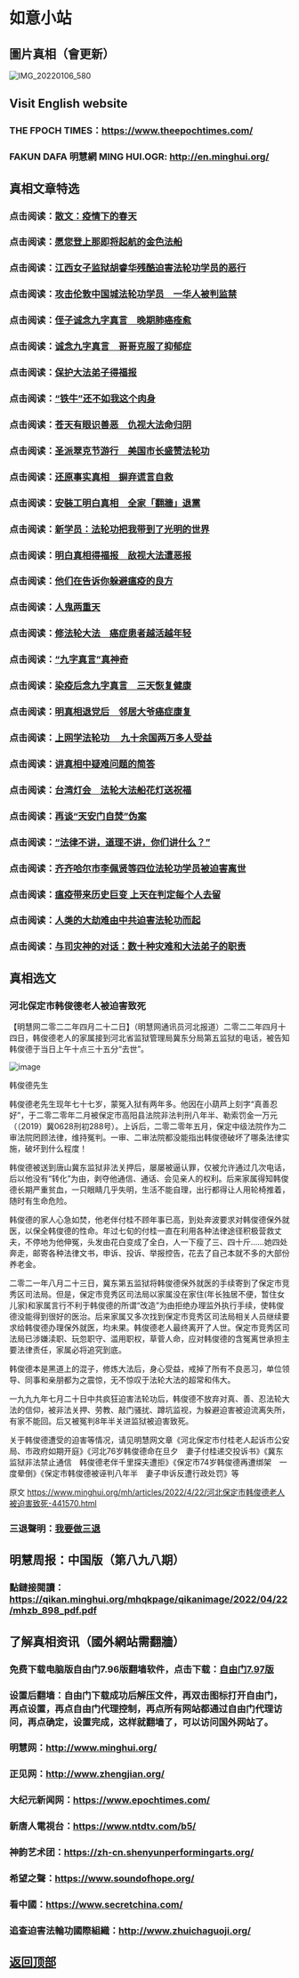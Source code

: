 # 如意小站

## 圖片真相（會更新）

![IMG_20220106_580](https://user-images.githubusercontent.com/79625284/164677066-4242ef61-1eb4-494f-ae7e-4b4051b05016.jpg)

## Visit English website

### THE FPOCH TIMES：https://www.theepochtimes.com/

### FAKUN DAFA 明慧網 MING HUI.OGR: http://en.minghui.org/

## 真相文章特选

### 点击阅读：[散文：疫情下的春天](https://github.com/pinhe91/yqxdct/tree/main)

### 点击阅读：[愿您登上那即将起航的金色法船](https://github.com/pinhe91/ynndsfc/tree/main)

### 点击阅读：[江西女子监狱胡睿华残酷迫害法轮功学员的恶行](https://github.com/pinhe91/qcphflgex/tree/main)

### 点击阅读：[攻击伦敦中国城法轮功学员　一华人被判监禁](https://github.com/pinhe91/erzb/tree/main)

### 点击阅读：[侄子诚念九字真言　晚期肺癌痊愈](https://github.com/pinhe91/xdfyf/tree/main)

### 点击阅读：[诚念九字真言　哥哥克服了抑郁症](https://github.com/pinhe91/jzzyh/tree/main)

### 点击阅读：[保护大法弟子得福报](https://github.com/pinhe91/zxdzs/tree/main)

### 点击阅读：[“铁牛”还不如我这个肉身](https://github.com/pinhe91/hsfbm/tree/main)

### 点击阅读：[苍天有眼识善恶　仇视大法命归阴](https://github.com/pinhe91/chdfzeb/tree/main)

### 点击阅读：[圣派翠克节游行　美国市长盛赞法轮功](https://github.com/pinhe91/gwzcflg/tree/main)

### 点击阅读：[还原事实真相　摒弃谎言自救](https://github.com/pinhe91/phflgyz/tree/main)

### 点击阅读：[安裝工明白真相　全家「翻牆」退黨](https://github.com/pinhe91/stbpay/tree/main)

### 点击阅读：[新学员：法轮功把我带到了光明的世界](https://github.com/pinhe91/flggwgm/tree/main)

### 点击阅读：[明白真相得福报　敌视大法遭恶报](https://github.com/pinhe91/mzxdjd/tree/main)

### 点击阅读：[他们在告诉你躲避瘟疫的良方](https://github.com/pinhe91/bwylf/tree/main)

### 点击阅读：[人鬼两重天](https://github.com/pinhe91/xdfcs/tree/main)

### 点击阅读：[修法轮大法　癌症患者越活越年轻](https://github.com/pinhe91/xdfh/tree/main)

### 点击阅读：[“九字真言”真神奇](https://github.com/pinhe91/njzzyh/tree/main)

### 点击阅读：[染疫后念九字真言　三天恢复健康](https://github.com/pinhe91/rynjzzyh/tree/main)

### 点击阅读：[明真相退党后　邻居大爷癌症康复](https://github.com/pinhe91/stbpa/tree/main)

### 点击阅读：[上网学法轮功 　九十余国两万多人受益](https://github.com/pinhe91/jcxw5/tree/main)

### 点击阅读：[讲真相中疑难问题的简答](https://github.com/pinhe91/jcxw3/tree/main)

### 点击阅读：[台湾灯会　法轮大法船花灯送祝福](https://github.com/pinhe91/dfhcjsr/tree/main) 

### 点击阅读：[再谈“天安门自焚”伪案](https://github.com/pinhe91/whjm/tree/main)

### 点击阅读：[“法律不讲，道理不讲，你们讲什么？”](https://github.com/pinhe91/jlxe/tree/main)

### 点击阅读：[齐齐哈尔市李佩贤等四位法轮功学员被迫害离世](https://github.com/pinhe91/tzpaflg/tree/main)

### 点击阅读：[瘟疫带来历史巨变 上天在判定每个人去留](https://github.com/pinhe91/jcxw2/blob/main/README.md)

### 点击阅读：[人类的大劫难由中共迫害法轮功而起](https://github.com/pinhe91/jcxw4/tree/main) 

### 点击阅读：[与司灾神的对话：数十种灾难和大法弟子的职责](https://github.com/pinhe91/jcxw1/tree/main) 

## 真相选文

### 河北保定市韩俊德老人被迫害致死

【明慧网二零二二年四月二十二日】（明慧网通讯员河北报道）二零二二年四月十四日，韩俊德老人的家属接到河北省监狱管理局冀东分局第五监狱的电话，被告知韩俊德于当日上午十点三十五分“去世”。

![image](https://user-images.githubusercontent.com/79625284/164676704-8a379aa3-634f-4b10-a53a-af4aa324d42c.png)

韩俊德先生

韩俊德老先生现年七十七岁，蒙冤入狱有两年多。他因在小葫芦上刻字“真善忍好”，于二零二零年二月被保定市高阳县法院非法判刑八年半、勒索罚金一万元（（2019）冀0628刑初288号）。上诉后，二零二零年五月，保定中级法院作为二审法院罔顾法律，维持冤判。一审、二审法院都没能指出韩俊德破坏了哪条法律实施，破坏到什么程度！

韩俊德被送到唐山冀东监狱非法关押后，屡屡被逼认罪，仅被允许通过几次电话，后以他没有“转化”为由，剥夺他通信、通话、会见亲人的权利。后来家属得知韩俊德长期严重贫血，一只眼睛几乎失明，生活不能自理，出行都得让人用轮椅推着，随时有生命危险。

韩俊德的家人心急如焚，他老伴付桂不顾年事已高，到处奔波要求对韩俊德保外就医，以保全韩俊德的性命。年过七旬的付桂一直在利用各种法律途径积极营救丈夫，不停地为他伸冤，头发由花白变成了全白，人一下瘦了三、四十斤……她四处奔走，邮寄各种法律文书，申诉、投诉、举报控告，花去了自己本就不多的大部份养老金。

二零二一年八月二十三日，冀东第五监狱将韩俊德保外就医的手续寄到了保定市竞秀区司法局。但是，保定市竞秀区司法局以家属没在家住(年长独居不便，暂住女儿家)和家属言行不利于韩俊德的所谓“改造”为由拒绝办理监外执行手续，使韩俊德没能得到很好的医治。后来家属又多次找到保定市竞秀区司法局相关人员继续要求给韩俊德办理保外就医，均未果。韩俊德老人最终离开了人世。保定市竞秀区司法局已涉嫌渎职、玩忽职守、滥用职权，草菅人命，应对韩俊德的含冤离世承担主要法律责任，家属必将追究到底。

韩俊德本是黑道上的混子，修炼大法后，身心受益，戒掉了所有不良恶习，单位领导、同事和亲朋都为之震惊，无不惊叹于法轮大法的超常和伟大。

一九九九年七月二十日中共疯狂迫害法轮功后，韩俊德不放弃对真、善、忍法轮大法的信仰，被非法关押、劳教、敲门骚扰、蹲坑监视，为躲避迫害被迫流离失所，有家不能回。后又被冤判8年半关进监狱被迫害致死。

关于韩俊德遭受的迫害等情况，请见明慧网文章《河北保定市付桂老人起诉市公安局、市政府如期开庭》《河北76岁韩俊德命在旦夕　妻子付桂递交投诉书》《冀东监狱非法禁止通信　韩俊德老伴千里探夫遭拒》《保定市74岁韩俊德再遭绑架　一度晕倒》《保定市韩俊德被诬判八年半　妻子申诉反遭行政处罚》等

原文 https://www.minghui.org/mh/articles/2022/4/22/河北保定市韩俊德老人被迫害致死-441570.html

### 三退聲明：[我要做三退](https://tuidang.epochtimes.com/)

## 明慧周报：中国版（第八九八期）

### 點鏈接閱讀：https://qikan.minghui.org/mhqkpage/qikanimage/2022/04/22/mhzb_898_pdf.pdf

## 了解真相资讯（國外網站需翻牆）

### 免费下载电脑版自由门7.96版翻墙软件，点击下载：[自由门7.97版](https://github.com/pinhe91/tuiguang/files/6839679/fg797r.zip)

### 设置后翻墙：自由门下载成功后解压文件，再双击图标打开自由门，再点设置，再点自由门代理控制，再点所有网站都通过自由门代理访问，再点确定，设置完成，这样就翻墙了，可以访问国外网站了。

### 明慧网：http://www.minghui.org/

### 正见网：http://www.zhengjian.org/

### 大纪元新闻网：https://www.epochtimes.com/

### 新唐人電視台：https://www.ntdtv.com/b5/

### 神韵艺术团：https://zh-cn.shenyunperformingarts.org/

### 希望之聲：https://www.soundofhope.org/

### 看中國：https://www.secretchina.com/

### 追查迫害法輪功國際組織：http://www.zhuichaguoji.org/

## [返回顶部](https://git.io/Js3EY)
